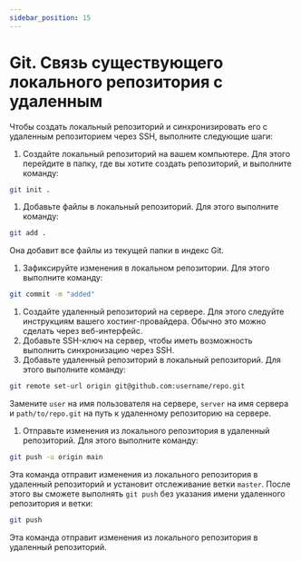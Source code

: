 ```yaml
---
sidebar_position: 15
---
```


# Git. Связь существующего локального репозитория с удаленным

Чтобы создать локальный репозиторий и синхронизировать его с удаленным репозиторием через SSH, выполните следующие шаги:

1. Создайте локальный репозиторий на вашем компьютере. Для этого перейдите в папку, где вы хотите создать репозиторий, и выполните команду:

```bash
git init .
```

1. Добавьте файлы в локальный репозиторий. Для этого выполните команду:

```bash
git add .
```

Она добавит все файлы из текущей папки в индекс Git.

1. Зафиксируйте изменения в локальном репозитории. Для этого выполните команду:

```bash
git commit -m "added"
```

1. Создайте удаленный репозиторий на сервере. Для этого следуйте инструкциям вашего хостинг-провайдера. Обычно это можно сделать через веб-интерфейс.
2. Добавьте SSH-ключ на сервер, чтобы иметь возможность выполнить синхронизацию через SSH.
3. Добавьте удаленный репозиторий в локальный репозиторий. Для этого выполните команду:

```bash
git remote set-url origin git@github.com:username/repo.git
```

Замените `user` на имя пользователя на сервере, `server` на имя сервера и `path/to/repo.git` на путь к удаленному репозиторию на сервере.

1. Отправьте изменения из локального репозитория в удаленный репозиторий. Для этого выполните команду:

```bash
git push -u origin main
```

Эта команда отправит изменения из локального репозитория в удаленный репозиторий и установит отслеживание ветки `master`. После этого вы сможете выполнять `git push` без указания имени удаленного репозитория и ветки:

```bash
git push
```

Эта команда отправит изменения из локального репозитория в удаленный репозиторий.